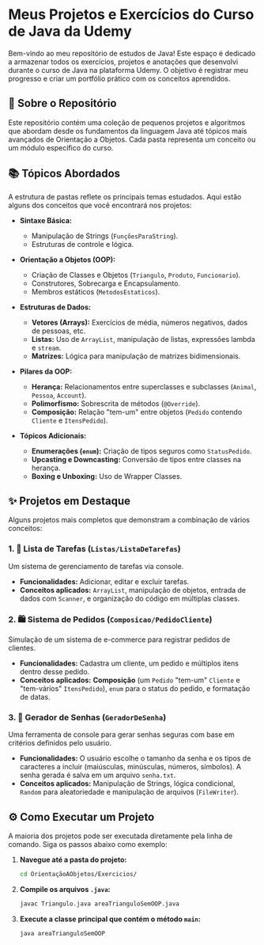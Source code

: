 # Meus Projetos e Exercícios do Curso de Java da Udemy

Bem-vindo ao meu repositório de estudos de Java! Este espaço é dedicado a armazenar todos os exercícios, projetos e anotações que desenvolvi durante o curso de Java na plataforma Udemy. O objetivo é registrar meu progresso e criar um portfólio prático com os conceitos aprendidos.

## 🚀 Sobre o Repositório

Este repositório contém uma coleção de pequenos projetos e algoritmos que abordam desde os fundamentos da linguagem Java até tópicos mais avançados de Orientação a Objetos. Cada pasta representa um conceito ou um módulo específico do curso.

## 📚 Tópicos Abordados

A estrutura de pastas reflete os principais temas estudados. Aqui estão alguns dos conceitos que você encontrará nos projetos:

* **Sintaxe Básica:**
    * Manipulação de Strings (`FunçõesParaString`).
    * Estruturas de controle e lógica.

* **Orientação a Objetos (OOP):**
    * Criação de Classes e Objetos (`Triangulo`, `Produto`, `Funcionario`).
    * Construtores, Sobrecarga e Encapsulamento.
    * Membros estáticos (`MetodosEstaticos`).

* **Estruturas de Dados:**
    * **Vetores (Arrays):** Exercícios de média, números negativos, dados de pessoas, etc.
    * **Listas:** Uso de `ArrayList`, manipulação de listas, expressões lambda e `stream`.
    * **Matrizes:** Lógica para manipulação de matrizes bidimensionais.

* **Pilares da OOP:**
    * **Herança:** Relacionamentos entre superclasses e subclasses (`Animal`, `Pessoa`, `Account`).
    * **Polimorfismo:** Sobrescrita de métodos (`@Override`).
    * **Composição:** Relação "tem-um" entre objetos (`Pedido` contendo `Cliente` e `ItensPedido`).

* **Tópicos Adicionais:**
    * **Enumerações (`enum`):** Criação de tipos seguros como `StatusPedido`.
    * **Upcasting e Downcasting:** Conversão de tipos entre classes na herança.
    * **Boxing e Unboxing:** Uso de Wrapper Classes.

## ✨ Projetos em Destaque

Alguns projetos mais completos que demonstram a combinação de vários conceitos:

### 1. 📝 Lista de Tarefas (`Listas/ListaDeTarefas`)
Um sistema de gerenciamento de tarefas via console.
* **Funcionalidades:** Adicionar, editar e excluir tarefas.
* **Conceitos aplicados:** `ArrayList`, manipulação de objetos, entrada de dados com `Scanner`, e organização do código em múltiplas classes.

### 2. 🛍️ Sistema de Pedidos (`Composicao/PedidoCliente`)
Simulação de um sistema de e-commerce para registrar pedidos de clientes.
* **Funcionalidades:** Cadastra um cliente, um pedido e múltiplos itens dentro desse pedido.
* **Conceitos aplicados:** **Composição** (um `Pedido` "tem-um" `Cliente` e "tem-vários" `ItensPedido`), `enum` para o status do pedido, e formatação de datas.

### 3. 🔐 Gerador de Senhas (`GeradorDeSenha`)
Uma ferramenta de console para gerar senhas seguras com base em critérios definidos pelo usuário.
* **Funcionalidades:** O usuário escolhe o tamanho da senha e os tipos de caracteres a incluir (maiúsculas, minúsculas, números, símbolos). A senha gerada é salva em um arquivo `senha.txt`.
* **Conceitos aplicados:** Manipulação de Strings, lógica condicional, `Random` para aleatoriedade e manipulação de arquivos (`FileWriter`).

## ⚙️ Como Executar um Projeto

A maioria dos projetos pode ser executada diretamente pela linha de comando. Siga os passos abaixo como exemplo:

1.  **Navegue até a pasta do projeto:**
    ```bash
    cd OrientaçãoAObjetos/Exercicios/
    ```
2.  **Compile os arquivos `.java`:**
    ```bash
    javac Triangulo.java areaTrianguloSemOOP.java
    ```
3.  **Execute a classe principal que contém o método `main`:**
    ```bash
    java areaTrianguloSemOOP
    ```
